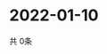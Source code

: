 # 2022-01-10
  共 0条

  <!-- BEGIN -->
  <!-- 最后更新时间Mon Jan 10 2022 01:55:27 GMT+0000 (Coordinated Universal Time) -->
  
  <!-- END -->
  
  